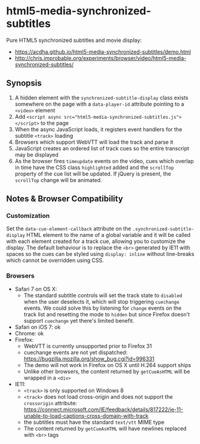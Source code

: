 # html5-media-synchronized-subtitles

Pure HTML5 synchronized subtitles and movie display:

-   https://acdha.github.io/html5-media-synchronized-subtitles/demo.html
-   http://chris.improbable.org/experiments/browser/video/html5-media-synchronized-subtitles/

## Synopsis

1. A hidden element with the `synchronized-subtitle-display` class exists somewhere on the page with a `data-player-id` attribute pointing to a `<video>` element
2. Add `<script async src="html5-media-synchronized-subtitles.js"></script>` to the page
3. When the async JavaScript loads, it registers event handlers for the subtitle `<track>` loading
4. Browsers which support WebVTT will load the track and parse it
5. JavaScript creates an ordered list of track cues so the entire transcript may be displayed
6. As the browser fires `timeupdate` events on the video, cues which overlap in time have the CSS class
   `highlighted` added and the `scrollTop` property of the cue list will be updated. If jQuery is present, the
   `scrollTop` change will be animated.

## Notes & Browser Compatibility

### Customization

Set the `data-cue-element-callback` attribute on the `.synchronized-subtitle-display` HTML element to the
name of a global variable and it will be called with each element created for a track cue, allowing you to
customize the display. The default behaviour is to replace the `<br>` generated by IE11 with spaces so the
cues can be styled using `display: inline` without line-breaks which cannot be overridden using CSS.

### Browsers

-   Safari 7 on OS X:
    -   The standard subtitle controls will set the track state to `disabled` when the user deselects it, which will stop triggering `cuechange` events. We could solve this by listening for `change` events on the track list and resetting the mode to `hidden` but since Firefox doesn't support `cuechange` yet there's limited benefit.
-   Safari on iOS 7: ok
-   Chrome: ok
-   Firefox:
    -   WebVTT is currently unsupported prior to Firefox 31
    -   cuechange events are not yet dispatched: https://bugzilla.mozilla.org/show_bug.cgi?id=996331
    -   The demo will not work in Firefox on OS X until H.264 support ships
    -   Unlike other browsers, the content returned by `getCueAsHTML` will be wrapped in a `<div>`
-   IE11:
    -   `<track>` is only supported on Windows 8
    -   `<track>` does not load cross-origin and does not support the `crossorigin` attribute:
        https://connect.microsoft.com/IE/feedback/details/817222/ie-11-unable-to-load-captions-cross-domain-with-track
    -   the subtitles must have the standard `text/vtt` MIME type
    -   The content returned by `getCueAsHTML` will have newlines replaced with `<br>` tags
